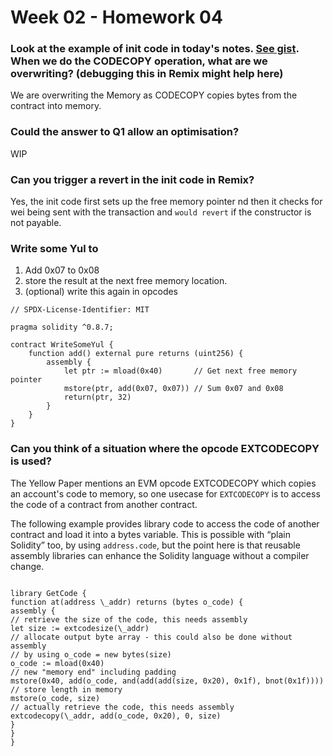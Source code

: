 # Week 02 - Homework 04

### Look at the example of init code in today's notes. [See gist](https://gist.github.com/extropyCoder/4243c0f90e6a6e97006a31f5b9265b94). When we do the CODECOPY operation, what are we overwriting? (debugging this in Remix might help here)

We are overwriting the Memory as CODECOPY copies bytes from the contract into memory.

### Could the answer to Q1 allow an optimisation?

WIP

### Can you trigger a revert in the init code in Remix?

Yes, the init code first sets up the free memory pointer nd then it checks for wei being sent with the transaction and `would revert` if the constructor is not payable.

### Write some Yul to

1. Add 0x07 to 0x08
2. store the result at the next free memory location.
3. (optional) write this again in opcodes

```
// SPDX-License-Identifier: MIT

pragma solidity ^0.8.7;

contract WriteSomeYul {
    function add() external pure returns (uint256) {
        assembly {
            let ptr := mload(0x40)       // Get next free memory pointer
            mstore(ptr, add(0x07, 0x07)) // Sum 0x07 and 0x08
            return(ptr, 32)
        }
    }
}
```

### Can you think of a situation where the opcode EXTCODECOPY is used?

The Yellow Paper mentions an EVM opcode EXTCODECOPY which copies an account's code to memory, so one usecase for `EXTCODECOPY` is to access the code of a contract from another contract.

The following example provides library code to access the code of another contract and load it into a bytes variable. This is possible with “plain Solidity” too, by using `address.code`, but the point here is that reusable assembly libraries can enhance the Solidity language without a compiler change.

```

library GetCode {
function at(address \_addr) returns (bytes o_code) {
assembly {
// retrieve the size of the code, this needs assembly
let size := extcodesize(\_addr)
// allocate output byte array - this could also be done without assembly
// by using o_code = new bytes(size)
o_code := mload(0x40)
// new "memory end" including padding
mstore(0x40, add(o_code, and(add(add(size, 0x20), 0x1f), bnot(0x1f))))
// store length in memory
mstore(o_code, size)
// actually retrieve the code, this needs assembly
extcodecopy(\_addr, add(o_code, 0x20), 0, size)
}
}
}

```

```

```

